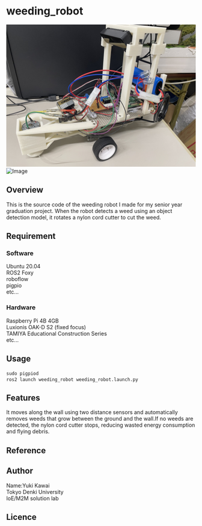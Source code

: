 # weeding_robot

![Image](image/weeding_robot.jpg)
![Image](https://github.com/kawai-yuuki/weeding_robot/blob/main/image/%E3%82%B9%E3%82%AF%E3%83%AA%E3%83%BC%E3%83%B3%E3%82%B7%E3%83%A7%E3%83%83%E3%83%88%202024-01-14%2019.51.26.png)

## Overview

This is the source code of the weeding robot I made for my senior year graduation project. When the robot detects a weed using an object detection model, it rotates a nylon cord cutter to cut the weed.

## Requirement

### Software
Ubuntu 20.04  
ROS2 Foxy  
roboflow  
pigpio  
etc...

### Hardware
Raspberry Pi 4B 4GB  
Luxionis OAK-D S2 (fixed focus)  
TAMIYA Educational Construction Series  
etc...

## Usage
```
sudo pigpiod
ros2 launch weeding_robot weeding_robot.launch.py
```
## Features
It moves along the wall using two distance sensors and automatically removes weeds that grow between the ground and the wall.If no weeds are detected, the nylon cord cutter stops, reducing wasted energy consumption and flying debris.
## Reference

## Author
Name:Yuki Kawai  
Tokyo Denki University  
IoE/M2M solution lab
## Licence
